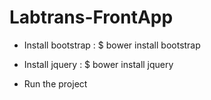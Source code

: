 # Labtrans-FrontApp

- Install bootstrap :
$ bower install bootstrap

- Install jquery :
$ bower install jquery

- Run the project
